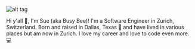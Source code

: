![alt tag](http://url/to/img.png)

Hi y'all 👋, I'm Sue (aka Busy Bee)! I'm a Software Engineer in Zurich, Switzerland. Born and raised in Dallas, Texas 🤠 and have lived in various places but am now in Zurich. I love my career and love to code even more. 💻




















